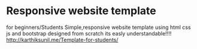 # Responsive website template 
for beginners/Students
Simple,responsive website template using html css js and bootstrap designed from scratch
its easly understandable!!!!
http://karthiksunil.me/Template-for-students/
